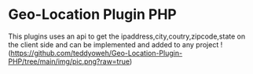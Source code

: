 # Geo-Location Plugin PHP
 This plugins uses an api to get the ipaddress,city,coutry,zipcode,state on the client side and can be implemented and added to any project
!(https://github.com/teddyoweh/Geo-Location-Plugin-PHP/tree/main/img/pic.png?raw=true)
